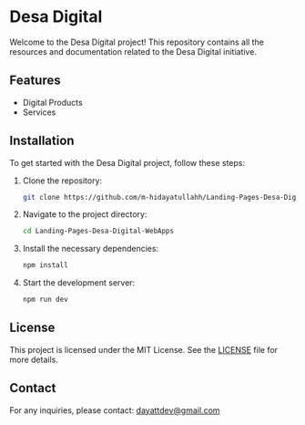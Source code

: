 # Desa Digital

Welcome to the Desa Digital project! This repository contains all the resources and documentation related to the Desa Digital initiative.

## Features

- Digital Products
- Services

## Installation

To get started with the Desa Digital project, follow these steps:

1. Clone the repository:
    ```sh
    git clone https://github.com/m-hidayatullahh/Landing-Pages-Desa-Digital-WebApps
    ```
2. Navigate to the project directory:
    ```sh
    cd Landing-Pages-Desa-Digital-WebApps
    ```
3. Install the necessary dependencies:
    ```sh
    npm install
    ```

4. Start the development server:
    ```sh
    npm run dev
    ```

## License

This project is licensed under the MIT License. See the [LICENSE](LICENSE) file for more details.

## Contact

For any inquiries, please contact: [dayattdev@gmail.com](mailto:dayattdev@gmail.com)